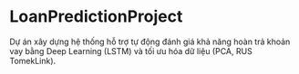 # LoanPredictionProject
Dự án xây dựng hệ thống hỗ trợ tự động đánh giá khả năng hoàn trả khoản vay bằng Deep Learning (LSTM) và tối ưu hóa dữ liệu (PCA, RUS TomekLink).
